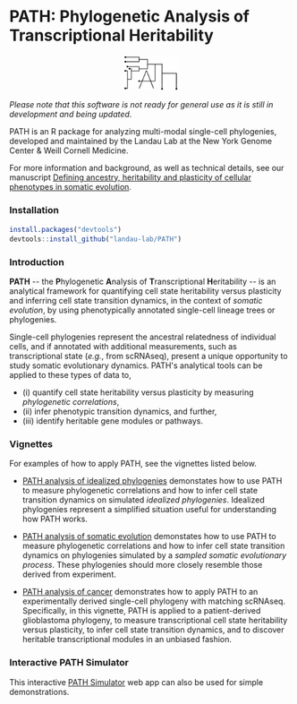 # PATH: Phylogenetic Analysis of Transcriptional Heritability

<p align="center">
  <img src="PATH_logo.png" alt="drawing" width="100"/>
</p>

*Please note that this software is not ready for general use
as it is still in development and being updated.*  

PATH is an R package for analyzing multi-modal single-cell phylogenies, developed and
maintained by the Landau Lab at the New York Genome Center \& Weill Cornell Medicine.

For more information and background, as well as technical details, see our manuscript
[Defining ancestry, heritability and plasticity of cellular phenotypes in somatic evolution](https://www.biorxiv.org/content/10.1101/2022.12.28.522128v2).
 
### Installation 
```r
install.packages("devtools")
devtools::install_github("landau-lab/PATH")
```

### Introduction
**PATH** -- the **P**hylogenetic **A**nalysis of **T**ranscriptional 
**H**eritability -- is an analytical framework for quantifying cell state heritability
versus plasticity and inferring cell state transition dynamics, in the context of
*somatic evolution*, by using phenotypically annotated single-cell lineage trees or phylogenies. 

Single-cell phylogenies represent the ancestral
relatedness of individual cells, and if annotated with additional 
measurements, such as transcriptional state (*e.g.*, from scRNAseq),
present a unique opportunity to study somatic evolutionary dynamics. 
PATH's analytical tools can be applied to these types of data to, 
* (i) quantify cell state heritability versus plasticity by measuring *phylogenetic correlations*,
* (ii) infer phenotypic transition dynamics, and further, 
* (iii) identify heritable gene modules or pathways.  

### Vignettes
For examples of how to apply PATH, see the vignettes listed below. 

* [PATH analysis of idealized phylogenies](https://htmlpreview.github.io/?https://github.com/landau-lab/PATH/blob/main/docs/Idealized_phylogenies.html)
demonstates how to use PATH to measure phylogenetic correlations and how to infer cell state transition dynamics
on simulated *idealized phylogenies*. Idealized phylogenies represent a simplified situation useful for
understanding how PATH works. 
* [PATH analysis of somatic evolution](https://htmlpreview.github.io/?https://github.com/landau-lab/PATH/blob/main/docs/Somatic_evolution.html) 
demonstates how to use PATH to measure phylogenetic correlations and how to infer cell state transition dynamics
on phylogenies simulated by a *sampled somatic evolutionary process*. These phylogenies should more closely
resemble those derived from experiment.

* [PATH analysis of cancer](https://htmlpreview.github.io/?https://github.com/landau-lab/PATH/blob/main/docs/Glioblastoma.html) demonstrates how to apply PATH to an experimentally derived single-cell phylogeny
with matching scRNAseq. Specifically, in this vignette, PATH is applied to a patient-derived
glioblastoma phylogeny,
to measure transcriptional cell state heritability versus plasticity, 
to infer cell state transition dynamics, and
to discover heritable transcriptional modules in an unbiased fashion.

### Interactive PATH Simulator
This interactive [PATH Simulator](https://joshseth.shinyapps.io/shinyPATH/) web app can also be used for simple demonstrations. 

